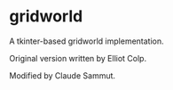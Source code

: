 gridworld
=========

A tkinter-based gridworld implementation.

Original version written by Elliot Colp.

Modified by Claude Sammut.
